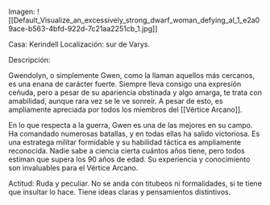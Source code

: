 Imagen:
	![[Default_Visualize_an_excessively_strong_dwarf_woman_defying_al_1_e2a09ace-b563-4bfd-922d-7c21aa2251cb_1.jpg]]

Casa: Kerindell
Localización: sur de Varys.

Descripción:

Gwendolyn, o simplemente Gwen, como la llaman aquellos más cercanos, es una enana de carácter fuerte. Siempre lleva consigo una expresión ceñuda, pero a pesar de su apariencia obstinada y algo amarga, te trata con amabilidad, aunque rara vez se le ve sonreír. A pesar de esto, es ampliamente apreciada por todos los miembros del [[Vértice Arcano]].

En lo que respecta a la guerra, Gwen es una de las mejores en su campo. Ha comandado numerosas batallas, y en todas ellas ha salido victoriosa. Es una estratega militar formidable y su habilidad táctica es ampliamente reconocida. Nadie sabe a ciencia cierta cuántos años tiene, pero todos estiman que supera los 90 años de edad. Su experiencia y conocimiento son invaluables para el Vértice Arcano.

Actitud:
	Ruda y peculiar. No se anda con titubeos ni formalidades, si te tiene que insultar lo hace. Tiene ideas claras y pensamientos distintivos.